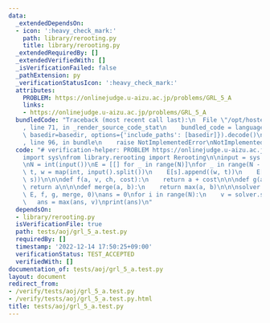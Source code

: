 ```yaml
---
data:
  _extendedDependsOn:
  - icon: ':heavy_check_mark:'
    path: library/rerooting.py
    title: library/rerooting.py
  _extendedRequiredBy: []
  _extendedVerifiedWith: []
  _isVerificationFailed: false
  _pathExtension: py
  _verificationStatusIcon: ':heavy_check_mark:'
  attributes:
    PROBLEM: https://onlinejudge.u-aizu.ac.jp/problems/GRL_5_A
    links:
    - https://onlinejudge.u-aizu.ac.jp/problems/GRL_5_A
  bundledCode: "Traceback (most recent call last):\n  File \"/opt/hostedtoolcache/PyPy/3.7.13/x64/site-packages/onlinejudge_verify/documentation/build.py\"\
    , line 71, in _render_source_code_stat\n    bundled_code = language.bundle(stat.path,\
    \ basedir=basedir, options={'include_paths': [basedir]}).decode()\n  File \"/opt/hostedtoolcache/PyPy/3.7.13/x64/site-packages/onlinejudge_verify/languages/python.py\"\
    , line 96, in bundle\n    raise NotImplementedError\nNotImplementedError\n"
  code: "# verification-helper: PROBLEM https://onlinejudge.u-aizu.ac.jp/problems/GRL_5_A\n\
    import sys\nfrom library.rerooting import Rerooting\n\ninput = sys.stdin.readline\n\
    \nN = int(input())\nE = [[] for _ in range(N)]\nfor _ in range(N - 1):\n    s,\
    \ t, w = map(int, input().split())\n    E[s].append((w, t))\n    E[t].append((w,\
    \ s))\n\n\ndef f(a, v, ch, cost):\n    return a + cost\n\n\ndef g(a, v):\n   \
    \ return a\n\n\ndef merge(a, b):\n    return max(a, b)\n\n\nsolver = Rerooting(N,\
    \ E, f, g, merge, 0)\nans = 0\nfor i in range(N):\n    v = solver.solve(i)\n \
    \   ans = max(ans, v)\nprint(ans)\n"
  dependsOn:
  - library/rerooting.py
  isVerificationFile: true
  path: tests/aoj/grl_5_a.test.py
  requiredBy: []
  timestamp: '2022-12-14 17:50:25+09:00'
  verificationStatus: TEST_ACCEPTED
  verifiedWith: []
documentation_of: tests/aoj/grl_5_a.test.py
layout: document
redirect_from:
- /verify/tests/aoj/grl_5_a.test.py
- /verify/tests/aoj/grl_5_a.test.py.html
title: tests/aoj/grl_5_a.test.py
---
```

